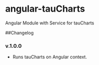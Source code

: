 # angular-tauCharts
Angular Module with Service for tauCharts

##Changelog
### v.1.0.0
- Runs tauCharts on Angular context.
